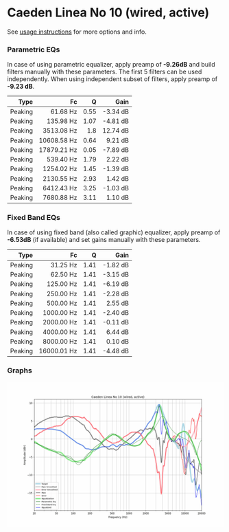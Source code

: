 # Caeden Linea No 10 (wired, active)
See [usage instructions](https://github.com/jaakkopasanen/AutoEq#usage) for more options and info.

### Parametric EQs
In case of using parametric equalizer, apply preamp of **-9.26dB** and build filters manually
with these parameters. The first 5 filters can be used independently.
When using independent subset of filters, apply preamp of **-9.23 dB**.

| Type    | Fc          |    Q | Gain     |
|--------:|------------:|-----:|---------:|
| Peaking | 61.68 Hz    | 0.55 | -3.34 dB |
| Peaking | 135.98 Hz   | 1.07 | -4.81 dB |
| Peaking | 3513.08 Hz  | 1.8  | 12.74 dB |
| Peaking | 10608.58 Hz | 0.64 | 9.21 dB  |
| Peaking | 17879.21 Hz | 0.05 | -7.89 dB |
| Peaking | 539.40 Hz   | 1.79 | 2.22 dB  |
| Peaking | 1254.02 Hz  | 1.45 | -1.39 dB |
| Peaking | 2130.55 Hz  | 2.93 | 1.42 dB  |
| Peaking | 6412.43 Hz  | 3.25 | -1.03 dB |
| Peaking | 7680.88 Hz  | 3.11 | 1.10 dB  |

### Fixed Band EQs
In case of using fixed band (also called graphic) equalizer, apply preamp of **-6.53dB**
(if available) and set gains manually with these parameters.

| Type    | Fc          |    Q | Gain     |
|--------:|------------:|-----:|---------:|
| Peaking | 31.25 Hz    | 1.41 | -1.82 dB |
| Peaking | 62.50 Hz    | 1.41 | -3.15 dB |
| Peaking | 125.00 Hz   | 1.41 | -6.19 dB |
| Peaking | 250.00 Hz   | 1.41 | -2.28 dB |
| Peaking | 500.00 Hz   | 1.41 | 2.55 dB  |
| Peaking | 1000.00 Hz  | 1.41 | -2.40 dB |
| Peaking | 2000.00 Hz  | 1.41 | -0.11 dB |
| Peaking | 4000.00 Hz  | 1.41 | 6.44 dB  |
| Peaking | 8000.00 Hz  | 1.41 | 0.10 dB  |
| Peaking | 16000.01 Hz | 1.41 | -4.48 dB |

### Graphs
![](./Caeden%20Linea%20No%2010%20(wired,%20active).png)